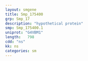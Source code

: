 ```yaml
---
layout: smgene
title: Smp_175400
grp: Smp_17
description: "hypothetical protein"
smp: Smp_175400.1
uniprot: "G4VBM1"
length:   798
cdd: "ns"
kk: ns
categories: sm
---
```

